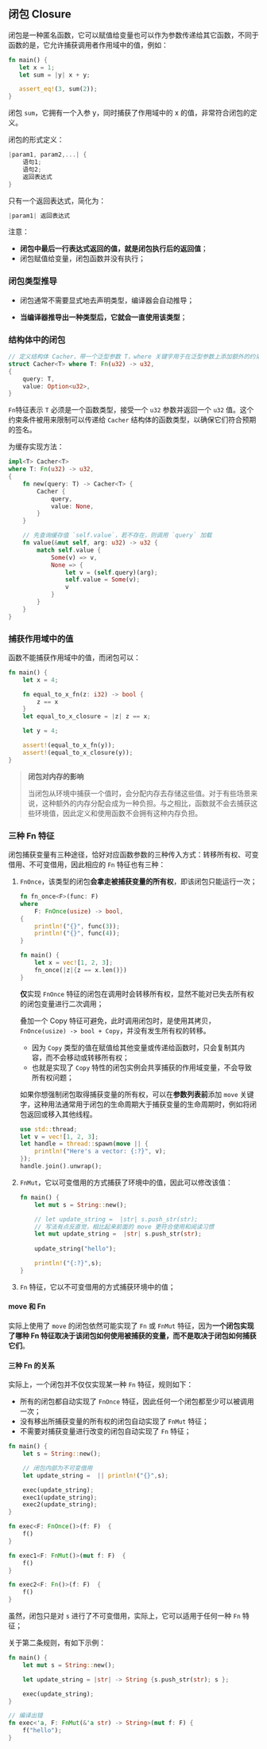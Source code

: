 ## 闭包 Closure

闭包是一种匿名函数，它可以赋值给变量也可以作为参数传递给其它函数，不同于函数的是，它允许捕获调用者作用域中的值，例如：

```rust
fn main() {
   let x = 1;
   let sum = |y| x + y;

   assert_eq!(3, sum(2));
}
```

闭包 `sum`，它拥有一个入参 y，同时捕获了作用域中的 x 的值，非常符合闭包的定义。

闭包的形式定义：

```rust
|param1, param2,...| {
    语句1;
    语句2;
    返回表达式
}
```

只有一个返回表达式，简化为：

```rust
|param1| 返回表达式
```

注意：

- **闭包中最后一行表达式返回的值，就是闭包执行后的返回值**；
- 闭包赋值给变量，闭包函数并没有执行；

### 闭包类型推导

+ 闭包通常不需要显式地去声明类型，编译器会自动推导；

+ **当编译器推导出一种类型后，它就会一直使用该类型**；

### 结构体中的闭包

```rust
// 定义结构体 Cacher，带一个泛型参数 T，where 关键字用于在泛型参数上添加额外的约束条件
struct Cacher<T> where T: Fn(u32) -> u32,
{
    query: T,
    value: Option<u32>,
}
```

`Fn`特征表示 `T` 必须是一个函数类型，接受一个 `u32` 参数并返回一个 `u32` 值。这个约束条件被用来限制可以传递给 `Cacher` 结构体的函数类型，以确保它们符合预期的签名。

为缓存实现方法：

```rust
impl<T> Cacher<T>
where T: Fn(u32) -> u32,
{
    fn new(query: T) -> Cacher<T> {
        Cacher {
            query,
            value: None,
        }
    }

    // 先查询缓存值 `self.value`，若不存在，则调用 `query` 加载
    fn value(&mut self, arg: u32) -> u32 {
        match self.value {
            Some(v) => v,
            None => {
                let v = (self.query)(arg);
                self.value = Some(v);
                v
            }
        }
    }
}
```

### 捕获作用域中的值

函数不能捕获作用域中的值，而闭包可以：

```rust
fn main() {
    let x = 4;

    fn equal_to_x_fn(z: i32) -> bool {
        z == x
    }
    let equal_to_x_closure = |z| z == x;

    let y = 4;

    assert!(equal_to_x_fn(y));
    assert!(equal_to_x_closure(y));
}
```

> **闭包对内存的影响**
>
> 当闭包从环境中捕获一个值时，会分配内存去存储这些值。对于有些场景来说，这种额外的内存分配会成为一种负担。与之相比，函数就不会去捕获这些环境值，因此定义和使用函数不会拥有这种内存负担。

### 三种 Fn 特征

闭包捕获变量有三种途径，恰好对应函数参数的三种传入方式：转移所有权、可变借用、不可变借用，因此相应的 `Fn` 特征也有三种：

1. `FnOnce`，该类型的闭包**会拿走被捕获变量的所有权**，即该闭包只能运行一次；

   ```rust
   fn fn_once<F>(func: F)
   where
       F: FnOnce(usize) -> bool,
   {
       println!("{}", func(3));
       println!("{}", func(4));
   }
   
   fn main() {
       let x = vec![1, 2, 3];
       fn_once(|z|{z == x.len()})
   }
   ```

   **仅**实现 `FnOnce` 特征的闭包在调用时会转移所有权，显然不能对已失去所有权的闭包变量进行二次调用；

   叠加一个 Copy 特征可避免，此时调用闭包时，是使用其拷贝，`FnOnce(usize) -> bool + Copy`，并没有发生所有权的转移。

   + 因为 `Copy` 类型的值在赋值给其他变量或传递给函数时，只会复制其内容，而不会移动或转移所有权；
   + 也就是实现了 `Copy` 特性的闭包实例会共享捕获的作用域变量，不会导致所有权问题；

   如果你想强制闭包取得捕获变量的所有权，可以在**参数列表前**添加 `move` 关键字，这种用法通常用于闭包的生命周期大于捕获变量的生命周期时，例如将闭包返回或移入其他线程。

   ```rust
   use std::thread;
   let v = vec![1, 2, 3];
   let handle = thread::spawn(move || {
       println!("Here's a vector: {:?}", v);
   });
   handle.join().unwrap();
   ```

2. `FnMut`，它以可变借用的方式捕获了环境中的值，因此可以修改该值：

   ```rust
   fn main() {
       let mut s = String::new();
   
       // let update_string =  |str| s.push_str(str);
       // 写法有点反直觉，相比起来前面的 move 更符合使用和阅读习惯
       let mut update_string =  |str| s.push_str(str);
       
       update_string("hello");
   
       println!("{:?}",s);
   }
   ```

3. `Fn` 特征，它以不可变借用的方式捕获环境中的值；

#### move 和 Fn

实际上使用了 `move` 的闭包依然可能实现了 `Fn` 或 `FnMut` 特征，因为**一个闭包实现了哪种 Fn 特征取决于该闭包如何使用被捕获的变量，而不是取决于闭包如何捕获它们**。

#### 三种 Fn 的关系

实际上，一个闭包并不仅仅实现某一种 `Fn` 特征，规则如下：

- 所有的闭包都自动实现了 `FnOnce` 特征，因此任何一个闭包都至少可以被调用一次；
- 没有移出所捕获变量的所有权的闭包自动实现了 `FnMut` 特征；
- 不需要对捕获变量进行改变的闭包自动实现了 `Fn` 特征；

```rust
fn main() {
    let s = String::new();

    // 闭包内部为不可变借用
    let update_string =  || println!("{}",s);

    exec(update_string);
    exec1(update_string);
    exec2(update_string);
}

fn exec<F: FnOnce()>(f: F)  {
    f()
}

fn exec1<F: FnMut()>(mut f: F)  {
    f()
}

fn exec2<F: Fn()>(f: F)  {
    f()
}
```

虽然，闭包只是对 `s` 进行了不可变借用，实际上，它可以适用于任何一种 `Fn` 特征；

关于第二条规则，有如下示例：

```rust
fn main() {
    let mut s = String::new();

    let update_string = |str| -> String {s.push_str(str); s };

    exec(update_string);
}

// 编译出错
fn exec<'a, F: FnMut(&'a str) -> String>(mut f: F) {
    f("hello");
}
```
